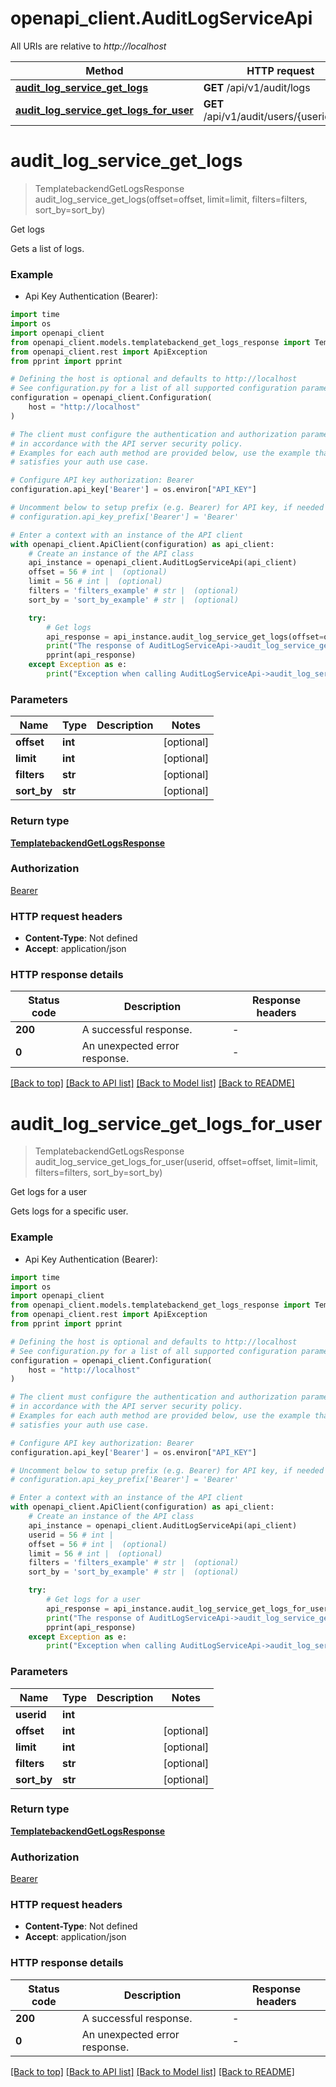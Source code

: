 # openapi_client.AuditLogServiceApi

All URIs are relative to *http://localhost*

Method | HTTP request | Description
------------- | ------------- | -------------
[**audit_log_service_get_logs**](AuditLogServiceApi.md#audit_log_service_get_logs) | **GET** /api/v1/audit/logs | Get logs
[**audit_log_service_get_logs_for_user**](AuditLogServiceApi.md#audit_log_service_get_logs_for_user) | **GET** /api/v1/audit/users/{userid}/logs | Get logs for a user


# **audit_log_service_get_logs**
> TemplatebackendGetLogsResponse audit_log_service_get_logs(offset=offset, limit=limit, filters=filters, sort_by=sort_by)

Get logs

Gets a list of logs.

### Example

* Api Key Authentication (Bearer):

```python
import time
import os
import openapi_client
from openapi_client.models.templatebackend_get_logs_response import TemplatebackendGetLogsResponse
from openapi_client.rest import ApiException
from pprint import pprint

# Defining the host is optional and defaults to http://localhost
# See configuration.py for a list of all supported configuration parameters.
configuration = openapi_client.Configuration(
    host = "http://localhost"
)

# The client must configure the authentication and authorization parameters
# in accordance with the API server security policy.
# Examples for each auth method are provided below, use the example that
# satisfies your auth use case.

# Configure API key authorization: Bearer
configuration.api_key['Bearer'] = os.environ["API_KEY"]

# Uncomment below to setup prefix (e.g. Bearer) for API key, if needed
# configuration.api_key_prefix['Bearer'] = 'Bearer'

# Enter a context with an instance of the API client
with openapi_client.ApiClient(configuration) as api_client:
    # Create an instance of the API class
    api_instance = openapi_client.AuditLogServiceApi(api_client)
    offset = 56 # int |  (optional)
    limit = 56 # int |  (optional)
    filters = 'filters_example' # str |  (optional)
    sort_by = 'sort_by_example' # str |  (optional)

    try:
        # Get logs
        api_response = api_instance.audit_log_service_get_logs(offset=offset, limit=limit, filters=filters, sort_by=sort_by)
        print("The response of AuditLogServiceApi->audit_log_service_get_logs:\n")
        pprint(api_response)
    except Exception as e:
        print("Exception when calling AuditLogServiceApi->audit_log_service_get_logs: %s\n" % e)
```



### Parameters


Name | Type | Description  | Notes
------------- | ------------- | ------------- | -------------
 **offset** | **int**|  | [optional] 
 **limit** | **int**|  | [optional] 
 **filters** | **str**|  | [optional] 
 **sort_by** | **str**|  | [optional] 

### Return type

[**TemplatebackendGetLogsResponse**](TemplatebackendGetLogsResponse.md)

### Authorization

[Bearer](../README.md#Bearer)

### HTTP request headers

 - **Content-Type**: Not defined
 - **Accept**: application/json

### HTTP response details

| Status code | Description | Response headers |
|-------------|-------------|------------------|
**200** | A successful response. |  -  |
**0** | An unexpected error response. |  -  |

[[Back to top]](#) [[Back to API list]](../README.md#documentation-for-api-endpoints) [[Back to Model list]](../README.md#documentation-for-models) [[Back to README]](../README.md)

# **audit_log_service_get_logs_for_user**
> TemplatebackendGetLogsResponse audit_log_service_get_logs_for_user(userid, offset=offset, limit=limit, filters=filters, sort_by=sort_by)

Get logs for a user

Gets logs for a specific user.

### Example

* Api Key Authentication (Bearer):

```python
import time
import os
import openapi_client
from openapi_client.models.templatebackend_get_logs_response import TemplatebackendGetLogsResponse
from openapi_client.rest import ApiException
from pprint import pprint

# Defining the host is optional and defaults to http://localhost
# See configuration.py for a list of all supported configuration parameters.
configuration = openapi_client.Configuration(
    host = "http://localhost"
)

# The client must configure the authentication and authorization parameters
# in accordance with the API server security policy.
# Examples for each auth method are provided below, use the example that
# satisfies your auth use case.

# Configure API key authorization: Bearer
configuration.api_key['Bearer'] = os.environ["API_KEY"]

# Uncomment below to setup prefix (e.g. Bearer) for API key, if needed
# configuration.api_key_prefix['Bearer'] = 'Bearer'

# Enter a context with an instance of the API client
with openapi_client.ApiClient(configuration) as api_client:
    # Create an instance of the API class
    api_instance = openapi_client.AuditLogServiceApi(api_client)
    userid = 56 # int | 
    offset = 56 # int |  (optional)
    limit = 56 # int |  (optional)
    filters = 'filters_example' # str |  (optional)
    sort_by = 'sort_by_example' # str |  (optional)

    try:
        # Get logs for a user
        api_response = api_instance.audit_log_service_get_logs_for_user(userid, offset=offset, limit=limit, filters=filters, sort_by=sort_by)
        print("The response of AuditLogServiceApi->audit_log_service_get_logs_for_user:\n")
        pprint(api_response)
    except Exception as e:
        print("Exception when calling AuditLogServiceApi->audit_log_service_get_logs_for_user: %s\n" % e)
```



### Parameters


Name | Type | Description  | Notes
------------- | ------------- | ------------- | -------------
 **userid** | **int**|  | 
 **offset** | **int**|  | [optional] 
 **limit** | **int**|  | [optional] 
 **filters** | **str**|  | [optional] 
 **sort_by** | **str**|  | [optional] 

### Return type

[**TemplatebackendGetLogsResponse**](TemplatebackendGetLogsResponse.md)

### Authorization

[Bearer](../README.md#Bearer)

### HTTP request headers

 - **Content-Type**: Not defined
 - **Accept**: application/json

### HTTP response details

| Status code | Description | Response headers |
|-------------|-------------|------------------|
**200** | A successful response. |  -  |
**0** | An unexpected error response. |  -  |

[[Back to top]](#) [[Back to API list]](../README.md#documentation-for-api-endpoints) [[Back to Model list]](../README.md#documentation-for-models) [[Back to README]](../README.md)

